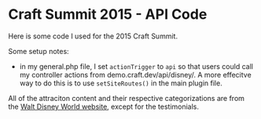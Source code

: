 # Craft Summit 2015 - API Code

Here is some code I used for the 2015 Craft Summit.

Some setup notes: 
* in my general.php file, I set `actionTrigger` to `api` so that users could call my controller actions from demo.craft.dev/api/disney/. A more effecitve way to do this is to use `setSiteRoutes()` in the main plugin file.

All of the attraciton content and their respective categorizations are from the [Walt Disney World website](https://disneyworld.disney.go.com/attractions/), except for the testimonials.
